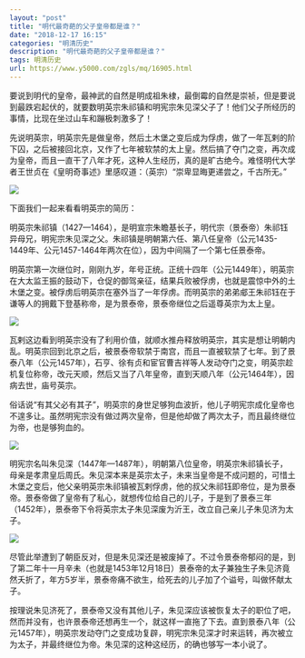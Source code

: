 ```yaml
---
layout: "post"
title: "明代最奇葩的父子皇帝都是谁？"
date: "2018-12-17 16:15"
categories: "明清历史"
description: "明代最奇葩的父子皇帝都是谁？"
tags: 明清历史
url: https://www.y5000.com/zgls/mq/16905.html
---
```






要说到明代的皇帝，最神武的自然是明成祖朱棣，最倒霉的自然是崇祯，但是要说到最跌宕起伏的，就要数明英宗朱祁镇和明宪宗朱见深父子了！他们父子所经历的事情，比现在坐过山车和蹦极刺激多了！

先说明英宗，明英宗先是做皇帝，然后土木堡之变后成为俘虏，做了一年瓦剌的阶下囚，之后被接回北京，又作了七年被软禁的太上皇。然后搞了夺门之变，再次成为皇帝，而且一直干了八年才死，这种人生经历，真的是旷古绝今。难怪明代大学者王世贞在《皇明奇事述》里感叹道：（英宗）“崇卑显晦更递尝之，千古所无。”

![](https://img.y5000.com/uploads/allimg/170314/1320042J1-0.jpg)

下面我们一起来看看明英宗的简历：

明英宗朱祁镇（1427—1464），是明宣宗朱瞻基长子，明代宗（景泰帝）朱祁钰异母兄，明宪宗朱见深之父。朱祁镇是明朝第六任、第八任皇帝（公元1435-1449年、公元1457-1464年两次在位），因为中间隔了一个第七任景泰帝。

明英宗第一次继位时，刚刚九岁，年号正统。正统十四年（公元1449年），明英宗在大太监王振的鼓动下，仓促的御驾亲征，结果兵败被俘虏，也就是震惊中外的土木堡之变。被俘虏后明英宗在塞外当了一年俘虏。而明英宗的弟弟郕王朱祁钰在于谦等人的拥戴下登基称帝，是为景泰帝，景泰帝继位之后遥尊英宗为太上皇。

![](https://img.y5000.com/uploads/allimg/170314/1320042X6-1.jpg)

瓦剌这边看到明英宗没有了利用价值，就顺水推舟释放明英宗，其实是想让明朝内乱。明英宗回到北京之后，被景泰帝软禁于南宫，而且一直被软禁了七年。到了景泰八年（公元1457年），石亨、徐有贞和宦官曹吉祥等人发动夺门之变，明英宗趁机复位称帝，改元天顺，然后又当了八年皇帝，直到天顺八年（公元1464年），因病去世，庙号英宗。

俗话说“有其父必有其子”，明英宗的身世足够狗血波折，他儿子明宪宗成化皇帝也不遑多让。虽然明宪宗没有做过两次皇帝，但是他却做了两次太子，而且最终继位为帝，也是够狗血的。

![](https://img.y5000.com/uploads/allimg/170314/1320043O4-2.jpg)

明宪宗名叫朱见深（1447年—1487年），明朝第八位皇帝，明英宗朱祁镇长子，母亲是孝肃皇后周氏。朱见深本来是英宗太子，未来当皇帝是不成问题的，可惜土木堡之变后，他父亲明英宗朱祁镇被瓦剌俘虏，他的叔父朱祁钰即帝位，是为景泰帝。景泰帝做了皇帝有了私心，就想传位给自己的儿子，于是到了景泰三年（1452年），景泰帝下令将英宗太子朱见深废为沂王，改立自己亲儿子朱见济为太子。

![](https://img.y5000.com/uploads/allimg/170314/1320043619-3.jpg)

尽管此举遭到了朝臣反对，但是朱见深还是被废掉了。不过令景泰帝郁闷的是，到了第二年十一月辛未（也就是1453年12月18日）景泰帝的太子兼独生子朱见济竟然夭折了，年方5岁半，景泰帝痛不欲生，给死去的儿子加了个谥号，叫做怀献太子。

按理说朱见济死了，景泰帝又没有其他儿子，朱见深应该被恢复太子的职位了吧，然而并没有，也许景泰帝还想再生一个，就这样一直拖了下去。直到景泰八年（公元1457年），明英宗发动夺门之变成功复辟，明宪宗朱见深才时来运转，再次被立为太子，并最终继位为帝。朱见深的这种这经历，的确也够写一本小说了。
